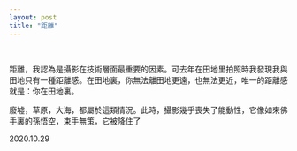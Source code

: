 ```yaml
---
layout: post
title: "距離"
---
```


  
&nbsp;
&nbsp;


距離，我認為是攝影在技術層面最重要的因素。可去年在田地里拍照時我發現我與田地只有一種距離感。在田地裏，你無法離田地更遠，也無法更近，唯一的距離感就是：你在田地裏。

廢墟，草原，大海，都屬於這類情況。此時，攝影幾乎喪失了能動性，它像如來佛手裏的孫悟空，束手無策，它被降住了

2020.10.29